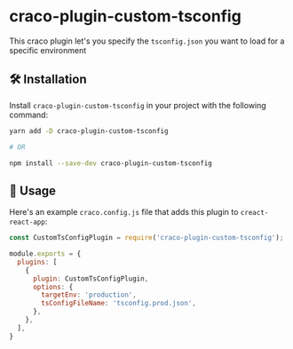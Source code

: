 # craco-plugin-custom-tsconfig

This craco plugin let's you specify the `tsconfig.json` you want to load for a specific environment

## 🛠 Installation

Install `craco-plugin-custom-tsconfig` in your project with the following command:
```bash
yarn add -D craco-plugin-custom-tsconfig

# OR

npm install --save-dev craco-plugin-custom-tsconfig
```

## 🔌 Usage

Here's an example `craco.config.js` file that adds this plugin to `creact-react-app`:
```js
const CustomTsConfigPlugin = require('craco-plugin-custom-tsconfig');

module.exports = {
  plugins: [
    {
      plugin: CustomTsConfigPlugin,
      options: {
        targetEnv: 'production',
        tsConfigFileName: 'tsconfig.prod.json',
      },
    },
  ],
}
```
